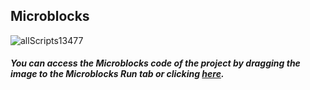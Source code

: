 ## Microblocks
![allScripts13477](https://user-images.githubusercontent.com/112697142/199724433-29aa9fbf-01ad-4c40-b2e1-44ab302bae97.png)



##### You can access the Microblocks code of the project by dragging the image to the Microblocks Run tab or clicking [here](https://microblocks.fun/run/microblocks.html#scripts=GP%20Scripts%0Adepends%20%27Distance%20%28HC-SR04%29%27%20%27PicoBricks%27%0A%0Aspec%20%27%20%27%20%27forward%27%20%27forward%27%0Ato%20forward%20%7B%0A%20%20pb_set_motor_speed%201%20100%0A%20%20pb_set_motor_speed%202%20100%0A%7D%0A%0Aspec%20%27%20%27%20%27stop%27%20%27stop%27%0Ato%20stop%20%7B%0A%20%20pb_set_motor_speed%201%200%0A%20%20pb_set_motor_speed%202%200%0A%7D%0A%0Aspec%20%27%20%27%20%27turn_left%27%20%27turn_left%27%0Ato%20turn_left%20%7B%0A%20%20pb_set_motor_speed%201%200%0A%20%20pb_set_motor_speed%202%20100%0A%7D%0A%0Aspec%20%27%20%27%20%27turn_right%27%20%27turn_right%27%0Ato%20turn_right%20%7B%0A%20%20pb_set_motor_speed%201%20100%0A%20%20pb_set_motor_speed%202%200%0A%7D%0A%0Ascript%20525%2098%20%7B%0AwhenStarted%0Adistance%20%3D%200%0Aforever%20%7B%0A%20%20distance%20%3D%20%28%27distance%20%28cm%29%27%2015%2014%29%0A%20%20forward%0A%20%20if%20%28distance%20%3C%205%29%20%7B%0A%20%20%20%20stop%0A%20%20%20%20waitMillis%201000%0A%20%20%20%20turn_right%0A%20%20%20%20waitMillis%20500%0A%20%20%20%20distance%20%3D%20%28%27distance%20%28cm%29%27%2015%2014%29%0A%20%20%20%20if%20%28distance%20%3C%205%29%20%7B%0A%20%20%20%20%20%20stop%0A%20%20%20%20%20%20waitMillis%201000%0A%20%20%20%20%20%20turn_left%0A%20%20%20%20%20%20waitMillis%201000%0A%20%20%20%20%7D%0A%20%20%7D%0A%7D%0A%7D%0A%0Ascript%20899%2098%20%7B%0Ato%20forward%20%7B%7D%0A%7D%0A%0Ascript%201199%2098%20%7B%0Ato%20stop%20%7B%7D%0A%7D%0A%0Ascript%20897%20205%20%7B%0Ato%20turn_right%20%7B%7D%0A%7D%0A%0Ascript%201203%20207%20%7B%0Ato%20turn_left%20%7B%7D%0A%7D%0A%0A "here").
